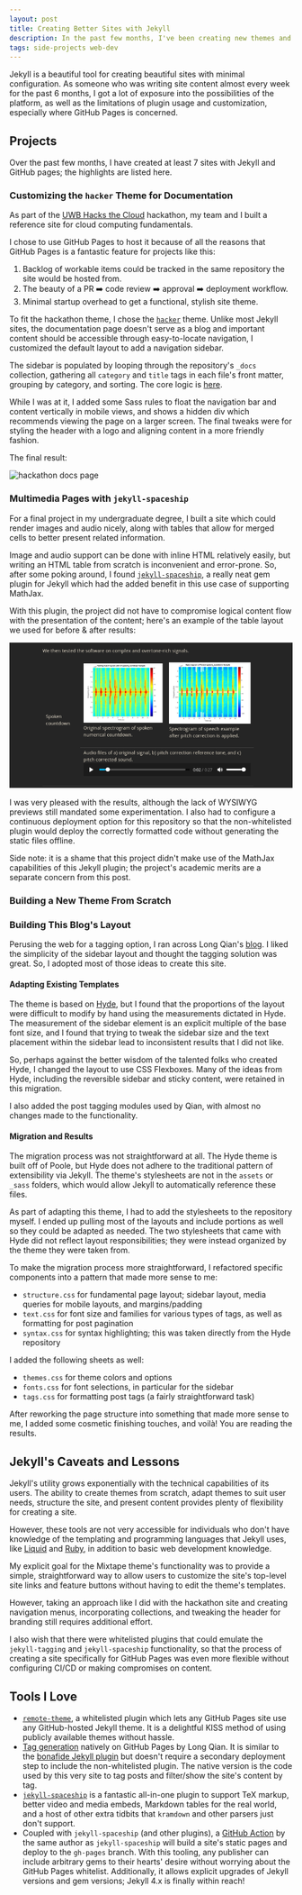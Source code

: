 ```yaml
---
layout: post
title: Creating Better Sites with Jekyll
description: In the past few months, I've been creating new themes and customizing themes I like. Here's what I learned, good and bad.
tags: side-projects web-dev
---
```


Jekyll is a beautiful tool for creating beautiful sites with minimal 
configuration. As someone who was writing site content almost every week for 
the past 6 months, I got a lot of exposure into the possibilities of 
the platform, as well as the limitations of plugin usage and customization, 
especially where GitHub Pages is concerned.

## Projects

Over the past few months, I have created at least 7 sites with Jekyll 
and GitHub pages; the highlights are listed here.

### Customizing the `hacker` Theme for Documentation

As part of the [UWB Hacks the Cloud](https://uwbhacks.com) hackathon, 
my team and I built a reference site for cloud computing fundamentals. 

I chose to use GitHub Pages to host it because of all the reasons that 
GitHub Pages is a fantastic feature for projects like this:

1. Backlog of workable items could be tracked in the same repository 
   the site would be hosted from.
2. The beauty of a PR :arrow_right: code review :arrow_right: approval :arrow_right: deployment 
   workflow.
3. Minimal startup overhead to get a functional, stylish site theme.

To fit the hackathon theme, I chose the [`hacker`](https://github.com/pages-themes/hacker) 
theme. Unlike most Jekyll sites, the documentation page 
doesn't serve as a blog and important content should be accessible through 
easy-to-locate navigation, I customized the default layout to add a 
navigation sidebar. 

The sidebar is populated by looping through the repository's `_docs` 
collection, gathering all `category` and `title` tags in each file's 
front matter, grouping by category, and sorting. The core logic is 
[here](https://github.com/UWB-ACM/Hackathon-Docs-2020/blob/master/_layouts/default.html#L35).

While I was at it, I added some Sass rules to float the navigation 
bar and content vertically in mobile views, and shows a hidden div 
which recommends viewing the page on a larger screen. The final tweaks 
were for styling the header with a logo and aligning content in a 
more friendly fashion.

The final result:

![hackathon docs page](/public/assets/images/jekyll/hackathon.png)

### Multimedia Pages with `jekyll-spaceship`

For a final project in my undergraduate degree, I built a site which 
could render images and audio nicely, along with tables that allow 
for merged cells to better present related information.

Image and audio support can be done with inline HTML relatively easily, 
but writing an HTML table from scratch is inconvenient and error-prone. 
So, after some poking around, I found 
[`jekyll-spaceship`](https://github.com/jeffreytse/jekyll-spaceship), 
a really neat gem plugin for Jekyll which had the added benefit in this 
use case of supporting MathJax. 

With this plugin, the project did not have to compromise logical 
content flow with the presentation of the content; here's an example 
of the table layout we used for before & after results:

![spectrograms and audio of DSP project](/public/images/jekyll/spaceship-tables.png)

I was very pleased with the results, although the lack of WYSIWYG 
previews still mandated some experimentation. I also had to configure 
a continuous deployment option for this repository so that the 
non-whitelisted plugin would deploy the correctly formatted code without 
generating the static files offline.

Side note: it is a shame that this project didn't make use of the 
MathJax capabilities of this Jekyll plugin; the project's academic 
merits are a separate concern from this post.

### Building a New Theme From Scratch

### Building This Blog's Layout

Perusing the web for a tagging option, I ran across Long Qian's 
[blog](https://longqian.me). I liked the simplicity of the sidebar 
layout and thought the tagging solution was great. So, I adopted 
most of those ideas to create this site.

#### Adapting Existing Templates

The theme is based on [Hyde](https://github.com/poole/hyde), but 
I found that the proportions of the layout were difficult to modify 
by hand using the measurements dictated in Hyde. The measurement of the 
sidebar element is an explicit multiple of the base font size, and I 
found that trying to tweak the sidebar size and the text placement within 
the sidebar lead to inconsistent results that I did not like. 

So, perhaps against the better wisdom of the talented folks who created 
Hyde, I changed the layout to use CSS Flexboxes. Many of the ideas 
from Hyde, including the reversible sidebar and sticky content, were 
retained in this migration.

I also added the post tagging modules used by Qian, with almost no 
changes made to the functionality.

#### Migration and Results

The migration process was not straightforward at all. The Hyde theme is 
built off of Poole, but Hyde does not adhere to the traditional pattern 
of extensibility via Jekyll. The theme's stylesheets are not in the 
`assets` or `_sass` folders, which would allow Jekyll to automatically 
reference these files. 

As part of adapting this theme, I had to add the stylesheets to the 
repository myself. I ended up pulling most of the layouts and include 
portions as well so they could be adapted as needed. The two stylesheets 
that came with Hyde did not reflect layout responsibilities; they were 
instead organized by the theme they were taken from.

To make the migration process more straightforward, I refactored specific 
components into a pattern that made more sense to me:
* `structure.css` for fundamental page layout; sidebar layout, media queries 
  for mobile layouts, and margins/padding
* `text.css` for font size and families for various types of tags, as 
  well as formatting for post pagination
* `syntax.css` for syntax highlighting; this was taken directly from 
  the Hyde repository

I added the following sheets as well:
* `themes.css` for theme colors and options
* `fonts.css` for font selections, in particular for the sidebar
* `tags.css` for formatting post tags (a fairly straightforward task)

After reworking the page structure into something that made more 
sense to me, I added some cosmetic finishing touches, and voilà! You 
are reading the results.

## Jekyll's Caveats and Lessons

Jekyll's utility grows exponentially with the technical capabilities of 
its users. The ability to create themes from scratch, adapt themes to suit 
user needs, structure the site, and present content provides plenty of 
flexibility for creating a site. 

However, these tools are not very accessible for individuals who don't 
have knowledge of the templating and programming languages that Jekyll 
uses, like [Liquid](https://shopify.github.io/liquid/) and 
[Ruby](https://www.ruby-lang.org/en/), in addition to basic web development 
knowledge.

My explicit goal for the Mixtape theme's functionality was to provide a 
simple, straightforward way to allow users to customize the site's top-level 
site links and feature buttons without having to edit the theme's templates. 

However, taking an approach like I did with the hackathon site and 
creating navigation menus, incorporating collections, and tweaking the 
header for branding still requires additional effort.

I also wish that there were whitelisted plugins that could emulate the 
`jekyll-tagging` and `jekyll-spaceship` functionality, so that the 
process of creating a site specifically for GitHub Pages was even 
more flexible without configuring CI/CD or making compromises on content.

## Tools I Love

- [`remote-theme`](https://github.com/benbalter/jekyll-remote-theme), 
  a whitelisted plugin which lets any GitHub Pages site use any GitHub-hosted 
  Jekyll theme. It is a delightful KISS method of using publicly available 
  themes without hassle.
- [Tag generation](https://longqian.me/2017/02/09/github-jekyll-tag/) natively 
  on GitHub Pages by Long Qian. It is similar to the 
  [bonafide Jekyll plugin](https://github.com/pattex/jekyll-tagging)
  but doesn't require a secondary deployment step to include the non-whitelisted 
  plugin. The native version is the code used by this very site to tag posts 
  and filter/show the site's content by tag.
- [`jekyll-spaceship`](https://github.com/jeffreytse/jekyll-spaceship) is 
  a fantastic all-in-one plugin to support TeX markup, better video and 
  media embeds, Markdown tables for the real world, and a host of other 
  extra tidbits that `kramdown` and other parsers just don't support.
- Coupled with `jekyll-spaceship` (and other plugins), a 
  [GitHub Action](https://github.com/jeffreytse/jekyll-deploy-action) 
  by the same author as `jekyll-spaceship` will build a site's static 
  pages and deploy to the `gh-pages` branch. With this tooling, any 
  publisher can include arbitrary gems to their hearts' desire without 
  worrying about the GitHub Pages whitelist. Additionally, it allows 
  explicit upgrades of Jekyll versions and gem versions; Jekyll 4.x is 
  finally within reach!
